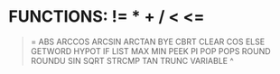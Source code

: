 FUNCTIONS:
!=
*
+
/
<
<=
==
>
>=
ABS
ARCCOS
ARCSIN
ARCTAN
BYE
CBRT
CLEAR
COS
ELSE
GETWORD
HYPOT
IF
LIST
MAX
MIN
PEEK
PI
POP
POPS
ROUND
ROUNDU
SIN
SQRT
STRCMP
TAN
TRUNC
VARIABLE
^


